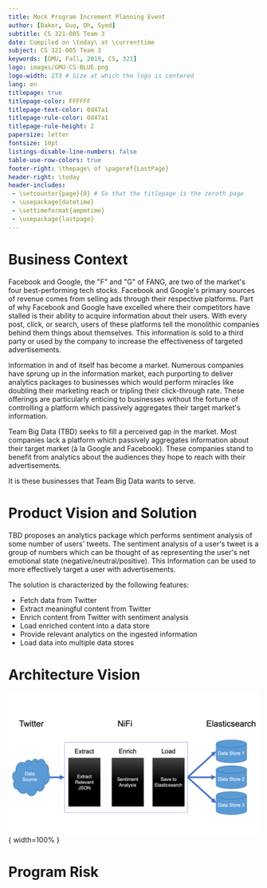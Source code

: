 ```yaml
---
title: Mock Program Increment Planning Event
author: [Baker, Guo, Oh, Syed]
subtitle: CS 321-005 Team 3
date: Compiled on \today\ at \currenttime
subject: CS 321-005 Team 3
keywords: [GMU, Fall, 2019, CS, 321]
logo: images/GMU-CS-BLUE.png
logo-width: 273 # Size at which the logo is centered
lang: en
titlepage: true
titlepage-color: FFFFFF
titlepage-text-color: 0d47a1
titlepage-rule-color: 0d47a1
titlepage-rule-height: 2
papersize: letter
fontsize: 10pt
listings-disable-line-numbers: false
table-use-row-colors: true
footer-right: \thepage\ of \pageref{LastPage}
header-right: \today
header-includes:
 - \setcounter{page}{0} # So that the titlepage is the zeroth page
 - \usepackage{datetime}
 - \settimeformat{ampmtime}
 - \usepackage{lastpage}
---
```


# Business Context

Facebook and Google, the "F" and "G" of FANG, are two of the market's four best-performing tech stocks. Facebook and Google's primary sources of revenue comes from selling ads through their respective platforms. Part of why Facebook and Google have excelled where their competitors have stalled is their ability to acquire information about their users. With every post, click, or search, users of these platforms tell the monolithic companies behind them things about themselves. This information is sold to a third party or used by the company to increase the effectiveness of targeted advertisements.

Information in and of itself has become a market. Numerous companies have sprung up in the information market, each purporting to deliver analytics packages to businesses which would perform miracles like doubling their marketing reach or tripling their click-through rate. These offerings are particularly enticing to businesses without the fortune of controlling a platform which passively aggregates their target market's information.

Team Big Data (TBD) seeks to fill a perceived gap in the market. Most companies lack a platform which passively aggregates information about their target market (à la Google and Facebook). These companies stand to benefit from analytics about the audiences they hope to reach with their advertisements.

It is these businesses that Team Big Data wants to serve.

# Product Vision and Solution

TBD proposes an analytics package which performs sentiment analysis of some number of users' tweets. The sentiment analysis of a user's tweet is a group of numbers which can be thought of as representing the user's net emotional state (negative/neutral/positive). This Information can be used to more effectively target a user with advertisements.

The solution is characterized by the following features:

+ Fetch data from Twitter
+ Extract meaningful content from Twitter
+ Enrich content from Twitter with sentiment analysis
+ Load enriched content into a data store
+ Provide relevant analytics on the ingested information
+ Load data into multiple data stores

# Architecture Vision

![Proposed Architecture](images/SystemOverview.png){ width=100% }

# Program Risk

